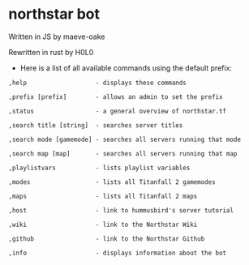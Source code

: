 # northstar bot

Written in JS by maeve-oake

Rewritten in rust by H0L0

+ Here is a list of all available commands using the default prefix:
```
,help                   - displays these commands

,prefix [prefix]        - allows an admin to set the prefix

,status                 - a general overview of northstar.tf

,search title [string]  - searches server titles

,search mode [gamemode] - searches all servers running that mode

,search map [map]       - searches all servers running that map

,playlistvars           - lists playlist variables

,modes                  - lists all Titanfall 2 gamemodes

,maps                   - lists all Titanfall 2 maps

,host                   - link to hummusbird's server tutorial

,wiki                   - link to the Northstar Wiki

,github                 - link to the Northstar Github

,info                   - displays information about the bot

```
